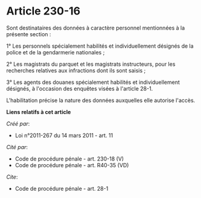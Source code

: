 # Article 230-16

Sont destinataires des données à caractère personnel mentionnées à la présente section : 

1° Les personnels spécialement habilités et individuellement désignés de la police et de la gendarmerie nationales ; 

2° Les magistrats du parquet et les magistrats instructeurs, pour les recherches relatives aux infractions dont ils sont
saisis ; 

3° Les agents des douanes spécialement habilités et individuellement désignés, à l'occasion des enquêtes visées à l'article
28-1.

L'habilitation précise la nature des données auxquelles elle autorise l'accès.

**Liens relatifs à cet article**

_Créé par_:

  - Loi n°2011-267 du 14 mars 2011 - art. 11

_Cité par_:

  - Code de procédure pénale - art. 230-18 (V)
  - Code de procédure pénale - art. R40-35 (VD)

_Cite_:

  - Code de procédure pénale - art. 28-1
